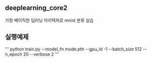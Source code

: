 ## deeplearning_core2
가장 베이직한 딥러닝 아키텍처로 mnist 분류 실습
<br>

## 실행예제
'''
python train.py --model_fn mode.pth --gpu_id -1 --batch_size 512 --n_epoch 20 --verbose 2
'''